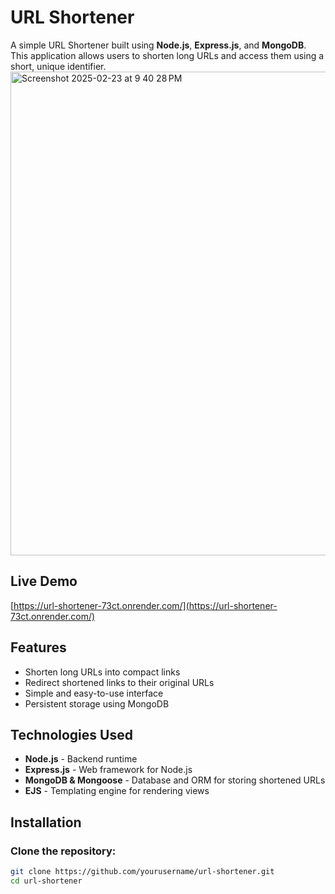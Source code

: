 # URL Shortener

A simple URL Shortener built using **Node.js**, **Express.js**, and **MongoDB**. This application allows users to shorten long URLs and access them using a short, unique identifier.
<img width="774" alt="Screenshot 2025-02-23 at 9 40 28 PM" src="https://github.com/user-attachments/assets/7a64651e-1d17-4f4d-8e99-3a14c7b326b5" />

## Live Demo
[https://url-shortener-73ct.onrender.com/](https://url-shortener-73ct.onrender.com/)

## Features
- Shorten long URLs into compact links
- Redirect shortened links to their original URLs
- Simple and easy-to-use interface
- Persistent storage using MongoDB

## Technologies Used
- **Node.js** - Backend runtime
- **Express.js** - Web framework for Node.js
- **MongoDB & Mongoose** - Database and ORM for storing shortened URLs
- **EJS** - Templating engine for rendering views

## Installation

### Clone the repository:
```sh
git clone https://github.com/yourusername/url-shortener.git
cd url-shortener
